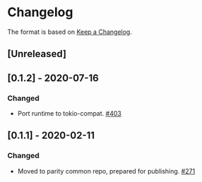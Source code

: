 # Changelog

The format is based on [Keep a Changelog].

[Keep a Changelog]: http://keepachangelog.com/en/1.0.0/

## [Unreleased]

## [0.1.2] - 2020-07-16
### Changed
- Port runtime to tokio-compat. [#403](https://github.com/paritytech/parity-common/pull/403)

## [0.1.1] - 2020-02-11
### Changed
- Moved to parity common repo, prepared for publishing. [#271](https://github.com/paritytech/parity-common/pull/271)
